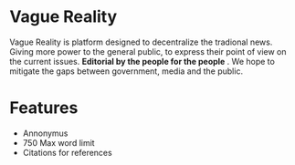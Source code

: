 # Vague Reality 

Vague Reality is platform designed to decentralize the tradional news. Giving more power to the general public, to express their point of view on the current issues. **Editorial by the people for the people** . We hope to mitigate the gaps between government, media and the public. 

# Features
* Annonymus
* 750 Max word limit
* Citations for references

